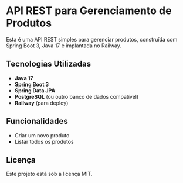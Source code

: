 # API REST para Gerenciamento de Produtos

Esta é uma API REST simples para gerenciar produtos, construída com Spring Boot 3, Java 17 e implantada no Railway.

## Tecnologias Utilizadas

- **Java 17**
- **Spring Boot 3**
- **Spring Data JPA**
- **PostgreSQL** (ou outro banco de dados compatível)
- **Railway** (para deploy)

## Funcionalidades

- Criar um novo produto
- Listar todos os produtos

## Licença

Este projeto está sob a licença MIT.


